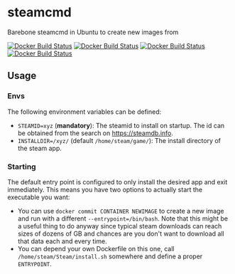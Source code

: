 # steamcmd

Barebone steamcmd in Ubuntu to create new images from

[![Docker Build Status](https://img.shields.io/docker/build/sfoxdev/steamcmd.svg?style=flat-square)]()
[![Docker Build Status](https://img.shields.io/docker/automated/sfoxdev/steamcmd.svg?style=flat-square)]()
[![Docker Build Status](https://img.shields.io/docker/pulls/sfoxdev/steamcmd.svg?style=flat-square)]()
[![Docker Build Status](https://img.shields.io/docker/stars/sfoxdev/steamcmd.svg?style=flat-square)]()

## Usage

### Envs
The following environment variables can be defined:

- `STEAMID=xyz` (**mandatory**): The steamid to install on startup. The id can be obtained from the search on https://steamdb.info.
- `INSTALLDIR=/xyz/` (default `/home/steam/game/`): The install directory of the steam app.

### Starting

The default entry point is configured to only install the desired app and exit immediately. This means you have two options to actually start the executable you want:

- You can use `docker commit CONTAINER NEWIMAGE` to create a new image and run with a different `--entrypoint=/bin/bash`. Note that this might be a useful thing to do anyway since typical steam downloads can reach sizes of dozens of GB and chances are you don't want to download all that data each and every time.
- You can depend your own Dockerfile on this one, call `/home/steam/Steam/install.sh` somewhere and define a proper `ENTRYPOINT`.
